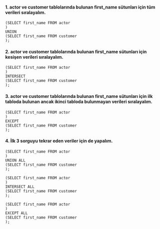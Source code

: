 #### 1. actor ve customer tablolarında bulunan first_name sütunları için tüm verileri sıralayalım.
```
(SELECT first_name FROM actor
)
UNION
(SELECT first_name FROM customer
);
```
#### 2. actor ve customer tablolarında bulunan first_name sütunları için kesişen verileri sıralayalım.
```
(SELECT first_name FROM actor
)
INTERSECT
(SELECT first_name FROM customer
);
```
#### 3. actor ve customer tablolarında bulunan first_name sütunları için ilk tabloda bulunan ancak ikinci tabloda bulunmayan verileri sıralayalım.
```
(SELECT first_name FROM actor
)
EXCEPT
(SELECT first_name FROM customer
);
```
#### 4. İlk 3 sorguyu tekrar eden veriler için de yapalım.
```
(SELECT first_name FROM actor
)
UNION ALL
(SELECT first_name FROM customer
);
```
```
(SELECT first_name FROM actor
)
INTERSECT ALL
(SELECT first_name FROM customer
);
```
```
(SELECT first_name FROM actor
)
EXCEPT ALL
(SELECT first_name FROM customer
);
```
